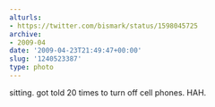 ```yaml
---
alturls:
- https://twitter.com/bismark/status/1598045725
archive:
- 2009-04
date: '2009-04-23T21:49:47+00:00'
slug: '1240523387'
type: photo
---
```


sitting. got told 20 times to turn off cell phones. HAH.  
